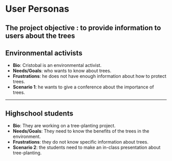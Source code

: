 # User Personas

## The project objective : to provide information to users about the trees

## Environmental activists

- **Bio**: Cristobal is an environmental activist.
- **Needs/Goals**: who wants to know about trees.
- **Frustrations**: he does not have enough information about how to protect
  trees.
- **Scenario 1**: he wants to give a conference about the importance of trees.

---

## Highschool students

- **Bio**: They are working on a tree-planting project.
- **Needs/Goals**: They need to know the benefits of the trees in the
  environment.
- **Frustrations**: they do not know specific information about trees.
- **Scenario 2**: the students need to make an in-class presentation about
  tree-planting.
